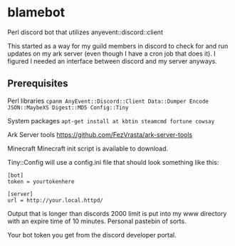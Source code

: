 # blamebot
Perl discord bot that utilizes anyevent::discord::client

This started as a way for my guild members in discord to check for and run updates on my ark server (even though I have a cron job that does it).
I figured I needed an interface between discord and my server anyways.

## Prerequisites ##
Perl libraries
`cpanm AnyEvent::Discord::Client Data::Dumper Encode JSON::MaybeXS Digest::MD5 Config::Tiny`

System packages
`apt-get install at kbtin steamcmd fortune cowsay`

Ark Server tools
https://github.com/FezVrasta/ark-server-tools

Minecraft
Minecraft init script is available to download.

Tiny::Config will use a config.ini file that should look something like this:
```
[bot]
token = yourtokenhere

[server]
url = http://your.local.httpd/
```

Output that is longer than discords 2000 limit is put into my www directory with an expire time of 10 minutes.
Personal pastebin of sorts.

Your bot token you get from the discord developer portal.

